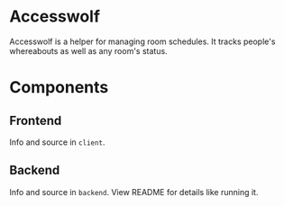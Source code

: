 # Accesswolf
Accesswolf is a helper for managing room schedules.     It tracks people's whereabouts as well as any room's status.  

# Components
## Frontend
Info and source in `client`.
## Backend
Info and source in `backend`. View README for details like running it.